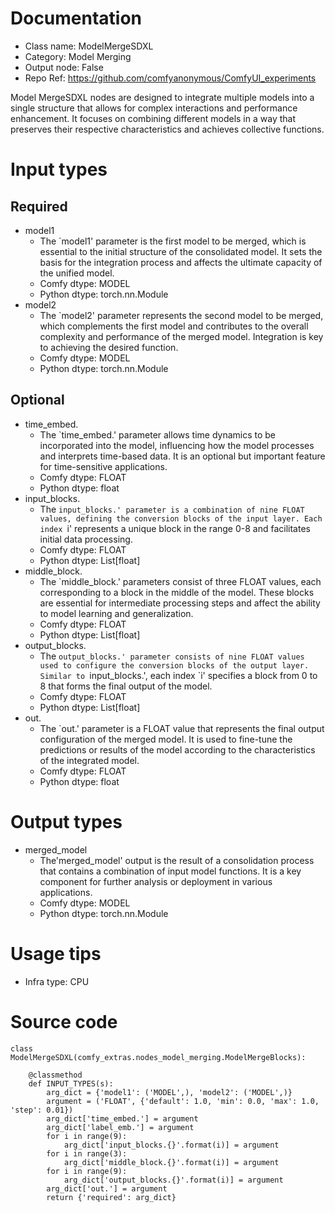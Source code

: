 # Documentation
- Class name: ModelMergeSDXL
- Category: Model Merging
- Output node: False
- Repo Ref: https://github.com/comfyanonymous/ComfyUI_experiments

Model MergeSDXL nodes are designed to integrate multiple models into a single structure that allows for complex interactions and performance enhancement. It focuses on combining different models in a way that preserves their respective characteristics and achieves collective functions.

# Input types
## Required
- model1
    - The `model1' parameter is the first model to be merged, which is essential to the initial structure of the consolidated model. It sets the basis for the integration process and affects the ultimate capacity of the unified model.
    - Comfy dtype: MODEL
    - Python dtype: torch.nn.Module
- model2
    - The `model2' parameter represents the second model to be merged, which complements the first model and contributes to the overall complexity and performance of the merged model. Integration is key to achieving the desired function.
    - Comfy dtype: MODEL
    - Python dtype: torch.nn.Module
## Optional
- time_embed.
    - The `time_embed.' parameter allows time dynamics to be incorporated into the model, influencing how the model processes and interprets time-based data. It is an optional but important feature for time-sensitive applications.
    - Comfy dtype: FLOAT
    - Python dtype: float
- input_blocks.
    - The `input_blocks.' parameter is a combination of nine FLOAT values, defining the conversion blocks of the input layer. Each index `i' represents a unique block in the range 0-8 and facilitates initial data processing.
    - Comfy dtype: FLOAT
    - Python dtype: List[float]
- middle_block.
    - The `middle_block.' parameters consist of three FLOAT values, each corresponding to a block in the middle of the model. These blocks are essential for intermediate processing steps and affect the ability to model learning and generalization.
    - Comfy dtype: FLOAT
    - Python dtype: List[float]
- output_blocks.
    - The `output_blocks.' parameter consists of nine FLOAT values used to configure the conversion blocks of the output layer. Similar to `input_blocks.', each index `i' specifies a block from 0 to 8 that forms the final output of the model.
    - Comfy dtype: FLOAT
    - Python dtype: List[float]
- out.
    - The `out.' parameter is a FLOAT value that represents the final output configuration of the merged model. It is used to fine-tune the predictions or results of the model according to the characteristics of the integrated model.
    - Comfy dtype: FLOAT
    - Python dtype: float

# Output types
- merged_model
    - The'merged_model' output is the result of a consolidation process that contains a combination of input model functions. It is a key component for further analysis or deployment in various applications.
    - Comfy dtype: MODEL
    - Python dtype: torch.nn.Module

# Usage tips
- Infra type: CPU

# Source code
```
class ModelMergeSDXL(comfy_extras.nodes_model_merging.ModelMergeBlocks):

    @classmethod
    def INPUT_TYPES(s):
        arg_dict = {'model1': ('MODEL',), 'model2': ('MODEL',)}
        argument = ('FLOAT', {'default': 1.0, 'min': 0.0, 'max': 1.0, 'step': 0.01})
        arg_dict['time_embed.'] = argument
        arg_dict['label_emb.'] = argument
        for i in range(9):
            arg_dict['input_blocks.{}'.format(i)] = argument
        for i in range(3):
            arg_dict['middle_block.{}'.format(i)] = argument
        for i in range(9):
            arg_dict['output_blocks.{}'.format(i)] = argument
        arg_dict['out.'] = argument
        return {'required': arg_dict}
```
